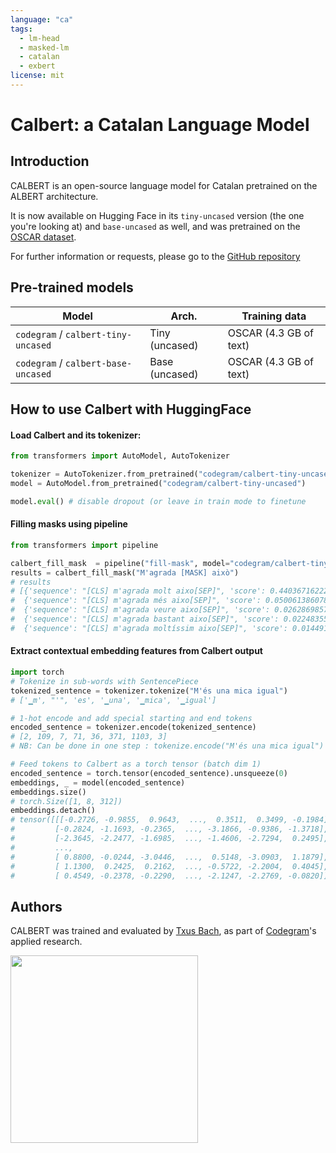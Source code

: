 ```yaml
---
language: "ca"
tags:
  - lm-head
  - masked-lm
  - catalan
  - exbert
license: mit
---
```


# Calbert: a Catalan Language Model

## Introduction

CALBERT is an open-source language model for Catalan pretrained on the ALBERT architecture.

It is now available on Hugging Face in its `tiny-uncased` version (the one you're looking at) and `base-uncased` as well, and was pretrained on the [OSCAR dataset](https://traces1.inria.fr/oscar/).

For further information or requests, please go to the [GitHub repository](https://github.com/codegram/calbert)

## Pre-trained models

| Model                               | Arch.          | Training data          |
| ----------------------------------- | -------------- | ---------------------- |
| `codegram` / `calbert-tiny-uncased` | Tiny (uncased) | OSCAR (4.3 GB of text) |
| `codegram` / `calbert-base-uncased` | Base (uncased) | OSCAR (4.3 GB of text) |

## How to use Calbert with HuggingFace

#### Load Calbert and its tokenizer:

```python
from transformers import AutoModel, AutoTokenizer

tokenizer = AutoTokenizer.from_pretrained("codegram/calbert-tiny-uncased")
model = AutoModel.from_pretrained("codegram/calbert-tiny-uncased")

model.eval() # disable dropout (or leave in train mode to finetune
```

#### Filling masks using pipeline

```python
from transformers import pipeline

calbert_fill_mask  = pipeline("fill-mask", model="codegram/calbert-tiny-uncased", tokenizer="codegram/calbert-tiny-uncased")
results = calbert_fill_mask("M'agrada [MASK] això")
# results
# [{'sequence': "[CLS] m'agrada molt aixo[SEP]", 'score': 0.4403671622276306, 'token': 61},
#  {'sequence': "[CLS] m'agrada més aixo[SEP]", 'score': 0.050061386078596115, 'token': 43},
#  {'sequence': "[CLS] m'agrada veure aixo[SEP]", 'score': 0.026286985725164413, 'token': 157},
#  {'sequence': "[CLS] m'agrada bastant aixo[SEP]", 'score': 0.022483550012111664, 'token': 2143},
#  {'sequence': "[CLS] m'agrada moltíssim aixo[SEP]", 'score': 0.014491282403469086, 'token': 4867}]

```

#### Extract contextual embedding features from Calbert output

```python
import torch
# Tokenize in sub-words with SentencePiece
tokenized_sentence = tokenizer.tokenize("M'és una mica igual")
# ['▁m', "'", 'es', '▁una', '▁mica', '▁igual']

# 1-hot encode and add special starting and end tokens
encoded_sentence = tokenizer.encode(tokenized_sentence)
# [2, 109, 7, 71, 36, 371, 1103, 3]
# NB: Can be done in one step : tokenize.encode("M'és una mica igual")

# Feed tokens to Calbert as a torch tensor (batch dim 1)
encoded_sentence = torch.tensor(encoded_sentence).unsqueeze(0)
embeddings, _ = model(encoded_sentence)
embeddings.size()
# torch.Size([1, 8, 312])
embeddings.detach()
# tensor([[[-0.2726, -0.9855,  0.9643,  ...,  0.3511,  0.3499, -0.1984],
#         [-0.2824, -1.1693, -0.2365,  ..., -3.1866, -0.9386, -1.3718],
#         [-2.3645, -2.2477, -1.6985,  ..., -1.4606, -2.7294,  0.2495],
#         ...,
#         [ 0.8800, -0.0244, -3.0446,  ...,  0.5148, -3.0903,  1.1879],
#         [ 1.1300,  0.2425,  0.2162,  ..., -0.5722, -2.2004,  0.4045],
#         [ 0.4549, -0.2378, -0.2290,  ..., -2.1247, -2.2769, -0.0820]]])
```

## Authors

CALBERT was trained and evaluated by [Txus Bach](https://twitter.com/txustice), as part of [Codegram](https://www.codegram.com)'s applied research.

<a href="https://huggingface.co/exbert/?model=codegram/calbert-tiny-uncased&modelKind=bidirectional&sentence=M%27agradaria%20força%20saber-ne%20més">
	<img width="300px" src="https://cdn-media.huggingface.co/exbert/button.png">
</a>
